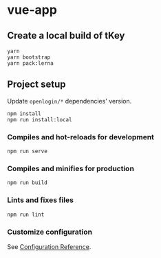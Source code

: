 # vue-app

## Create a local build of tKey
```
yarn
yarn bootstrap
yarn pack:lerna
```

## Project setup

Update `openlogin/*` dependencies' version.

```
npm install
npm run install:local
```

### Compiles and hot-reloads for development
```
npm run serve
```

### Compiles and minifies for production
```
npm run build
```

### Lints and fixes files
```
npm run lint
```

### Customize configuration
See [Configuration Reference](https://cli.vuejs.org/config/).

